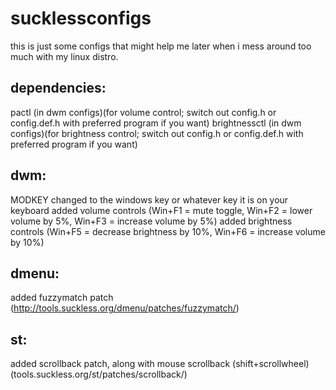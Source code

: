 # sucklessconfigs

this is just some configs that might help me later when i mess around too much with my linux distro.

## dependencies:
pactl (in dwm configs)(for volume control; switch out config.h or config.def.h with preferred program if you want)
brightnessctl (in dwm configs)(for brightness control; switch out config.h or config.def.h with preferred program if you want)

## dwm:
MODKEY changed to the windows key or whatever key it is on your keyboard
added volume controls (Win+F1 = mute toggle, Win+F2 = lower volume by 5%, Win+F3 = increase volume by 5%)
added brightness controls (Win+F5 = decrease brightness by 10%, Win+F6 = increase volume by 10%)

## dmenu:
added fuzzymatch patch (http://tools.suckless.org/dmenu/patches/fuzzymatch/)

## st:
added scrollback patch, along with mouse scrollback (shift+scrollwheel)(tools.suckless.org/st/patches/scrollback/)

